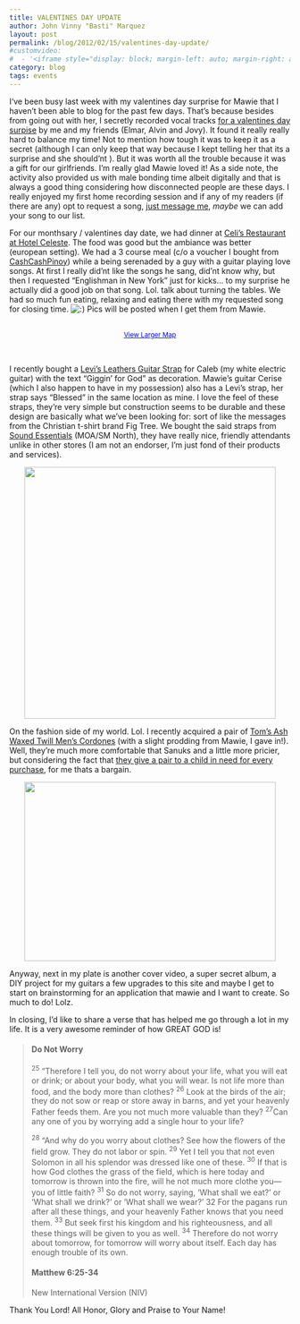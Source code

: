 ```yaml
---
title: VALENTINES DAY UPDATE
author: John Vinny "Basti" Marquez
layout: post
permalink: /blog/2012/02/15/valentines-day-update/
#customvideo:
#  - '<iframe style="display: block; margin-left: auto; margin-right: auto;" src="http://maps.google.com.ph/maps?hl=en&amp;ie=UTF8&amp;q=hotel+celeste+makati+map&amp;fb=1&amp;gl=ph&amp;hq=hotel+celeste&amp;hnear=0x3397c90264a0ed01:0x2b066ed57830cace,Makati+City&amp;view=map&amp;cid=8272010733535416744&amp;ll=14.550438,121.022097&amp;spn=0.006295,0.006295&amp;t=m&amp;iwloc=A&amp;output=embed" frameborder="0" marginwidth="0" marginheight="0" scrolling="no" width="100%" height="620"></iframe>'
category: blog
tags: events
---
```

<span class="dropcap1">I</span>&#8216;ve been busy last week with my valentines day surprise for Mawie that I haven&#8217;t been able to blog for the past few days. That&#8217;s because besides from going out with her, I secretly recorded vocal tracks <a href="https://www.youtube.com/watch?v=AnTE_jn5q2M&context=C349c630ADOEgsToPDskIs3ol_hKkF7v5oRPKjCnox" target="_blank">for a valentines day surpise</a> by me and my friends (Elmar, Alvin and Jovy). It found it really really hard to balance my time! Not to mention how tough it was to keep it as a secret (although I can only keep that way because I kept telling her that its a surprise and she should&#8217;nt ). But it was worth all the trouble because it was a gift for our girlfriends. I&#8217;m really glad Mawie loved it! As a side note, the activity also provided us with male bonding time albeit digitally and that is always a good thing considering how disconnected people are these days. I really enjoyed my first home recording session and if any of my readers (if there are any) opt to request a song, [just message me][1], *maybe* we can add your song to our list.

For our monthsary / valentines day date, we had dinner at <a href="http://hotelceleste.ph" target="_blank">Celi&#8217;s Restaurant at Hotel Celeste</a>. The food was good but the ambiance was better (european setting). We had a 3 course meal (c/o a voucher I bought from <a href="http://www.cashcashpinoy.com/" target="_blank">CashCashPinoy</a>) while a being serenaded by a guy with a guitar playing love songs. At first I really did&#8217;nt like the songs he sang, did&#8217;nt know why, but then I requested &#8220;Englishman in New York&#8221; just for kicks&#8230; to my surprise he actually did a good job on that song. Lol. talk about turning the tables. We had so much fun eating, relaxing and eating there with my requested song for closing time. <img src="http://johnvinnymarquez.net/wp-includes/images/smilies/icon_smile.gif" alt=":)" class="wp-smiley" /> Pics will be posted when I get them from Mawie.

<p style="text-align: center;">
  <br /> <small><a style="color: #0000ff; text-align: left;" href="http://maps.google.com.ph/maps?hl=en&ie=UTF8&q=hotel+celeste+makati+map&fb=1&gl=ph&hq=hotel+celeste&hnear=0x3397c90264a0ed01:0x2b066ed57830cace,Makati+City&view=map&cid=8272010733535416744&ll=14.550438,121.022097&spn=0.006295,0.006295&t=m&iwloc=A&source=embed">View Larger Map</a></small>
</p>

&nbsp;

I recently bought a <a href="http://www.levysleathers.com/browse;cat,868;Straps" target="_blank">Levi&#8217;s Leathers Guitar Strap</a> for Caleb (my white electric guitar) with the text &#8220;Giggin&#8217; for God&#8221; as decoration. Mawie&#8217;s guitar Cerise (which I also happen to have in my possession) also has a Levi&#8217;s strap, her strap says &#8220;Blessed&#8221; in the same location as mine. I love the feel of these straps, they&#8217;re very simple but construction seems to be durable and these design are basically what we&#8217;ve been looking for: sort of like the messages from the Christian t-shirt brand Fig Tree. We bought the said straps from <a href="http://www.sound-essentials.com/" target="_blank">Sound Essentials</a> (MOA/SM North), they have really nice, friendly attendants unlike in other stores (I am not an endorser, I&#8217;m just fond of their products and services).

<img style="display: block; margin-left: auto; margin-right: auto;" title="Giggin 4 God" alt="" src="http://ecx.images-amazon.com/images/I/91No1CckRGL._AA1500_.jpg" width="450" height="450" />

On the fashion side of my world. Lol. I recently acquired a pair of <a href="http://www.toms.com/mens/cordones/ash-waxed-twill-men-s-cordones" target="_blank">Tom&#8217;s Ash Waxed Twill Men&#8217;s Cordones</a> (with a slight prodding from Mawie, I gave in!). Well, they&#8217;re much more comfortable that Sanuks and a little more pricier, but considering the fact that <a href="http://www.toms.com" target="_blank">they give a pair to a child in need for every purchase</a>, for me thats a bargain.

<img style="display: block; margin-left: auto; margin-right: auto;" alt="" src="http://images.toms.com/media/catalog/product/cache/1/side/900x640/9df78eab33525d08d6e5fb8d27136e95/m/-/m-ash-waxed-twill-cordones-s-f10_1.jpg" width="450" height="320" />

Anyway, next in my plate is another cover video, a super secret album, a DIY project for my guitars a few upgrades to this site and maybe I get to start on brainstorming for an application that mawie and I want to create. So much to do! Lolz.

In closing, I&#8217;d like to share a verse that has helped me go through a lot in my life. It is a very awesome reminder of how GREAT GOD is!

> #### Do Not Worry
> 
> <span>    </span><sup>25</sup> “Therefore I tell you, do not worry about your life, what you will eat or drink; or about your body, what you will wear. Is not life more than food, and the body more than clothes? <sup>26</sup> Look at the birds of the air; they do not sow or reap or store away in barns, and yet your heavenly Father feeds them. Are you not much more valuable than they? <sup>27</sup>Can any one of you by worrying add a single hour to your life?
> 
> <span>    </span><sup>28</sup> “And why do you worry about clothes? See how the flowers of the field grow. They do not labor or spin. <sup>29</sup> Yet I tell you that not even Solomon in all his splendor was dressed like one of these. <sup>30</sup> If that is how God clothes the grass of the field, which is here today and tomorrow is thrown into the fire, will he not much more clothe you—you of little faith? <sup>31</sup> So do not worry, saying, ‘What shall we eat?’ or ‘What shall we drink?’ or ‘What shall we wear?’ 32 For the pagans run after all these things, and your heavenly Father knows that you need them. <sup>33</sup> But seek first his kingdom and his righteousness, and all these things will be given to you as well. <sup>34</sup> Therefore do not worry about tomorrow, for tomorrow will worry about itself. Each day has enough trouble of its own.
> 
> #### Matthew 6:25-34
> 
> New International Version (NIV)

Thank You Lord! All Honor, Glory and Praise to Your Name!

 [1]: http://johnvinnymarquez.net/contact
